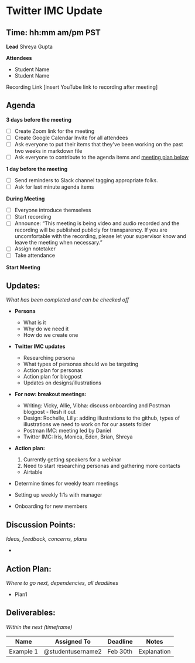 # Twitter IMC Update
## Time: hh:mm am/pm PST

**Lead**
Shreya Gupta

**Attendees**
* Student Name 
* Student Name 

Recording Link
[insert YouTube link to recording after meeting]

## Agenda
**3 days before the meeting**
- [ ] Create Zoom link for the meeting
- [ ] Create Google Calendar Invite for all attendees
- [ ] Ask everyone to put their items that they've been working on the past two weeks in markdown file
- [ ] Ask everyone to contribute to the agenda items and [meeting plan below](https://github.com/shreyagupta98/people/blob/master/meeting_template.md#updates)

**1 day before the meeting**
- [ ] Send reminders to Slack channel tagging appropriate folks. 
- [ ] Ask for last minute agenda items

**During Meeting**
- [ ] Everyone introduce themselves
- [ ] Start recording
- [ ] Announce:
“This meeting is being video and audio recorded and the recording will be published publicly for transparency. If you are uncomfortable with the recording, please let your supervisor know and leave the meeting when necessary.”
- [ ] Assign notetaker
- [ ] Take attendance

**Start Meeting**

## Updates:
*What has been completed and can be checked off*

- **Persona**
  - What is it
  - Why do we need it
  - How do we create one
- **Twitter IMC updates**
  - Researching persona
  - What types of personas should we be targeting
  - Action plan for personas
  - Action plan for blogpost
  - Updates on designs/illustrations

- **For now: breakout meetings:**
  - Writing: Vicky, Allie, Vibha: discuss onboarding and Postman blogpost - flesh it out
  - Design: Rochelle, Lilly: adding illustrations to the github, types of illustrations we need to work on for our assets folder
  - Postman IMC: meeting led by Daniel
  - Twitter IMC: Iris, Monica, Eden, Brian, Shreya

- **Action plan:**
  1. Currently getting speakers for a webinar
  2. Need to start researching personas and gathering more contacts
    - Airtable

- Determine times for weekly team meetings
- Setting up weekly 1:1s with manager

- Onboarding for new members

## Discussion Points:
*Ideas, feedback, concerns, plans*

- 

## Action Plan:
*Where to go next, dependencies, all deadlines*
* Plan1

## Deliverables:
*Within the next (timeframe)*

Name  | Assigned To | Deadline | Notes
------|-------------|----------|------
Example 1 | @studentusername2 | Feb 30th | Explanation
